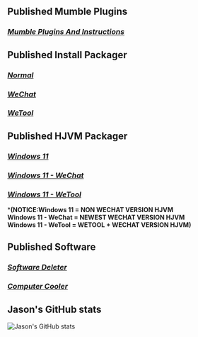 ## **Published Mumble Plugins**
### [**_Mumble Plugins And Instructions_**](https://Znzxjjbt0513.github.io/Mumble%20Plugins)
## **Published Install Packager**
### [**_Normal_**](https://Znzxjjbt0513.github.io/HJVM/Windows%2011)
### [**_WeChat_**](https://Znzxjjbt0513.github.io/HJVM/Windows%2011WX)
### [**_WeTool_**](https://Znzxjjbt0513.github.io/HJVM/Windows%2011WT)   
## **Published HJVM Packager**
### [**_Windows 11_**](https://Znzxjjbt0513.github.io/HJVM/Windows%2011)
### [**_Windows 11 - WeChat_**](https://Znzxjjbt0513.github.io/HJVM/Windows%2011WX)
### [**_Windows 11 - WeTool_**](https://Znzxjjbt0513.github.io/HJVM/Windows%2011WT)   
***(NOTICE:Windows 11 = NON WECHAT VERSION HJVM   
Windows 11 - WeChat = NEWEST WECHAT VERSION HJVM   
Windows 11 - WeTool = WETOOL + WECHAT VERSION HJVM)**

## **Published Software**
### [**_Software Deleter_**](https://Znzxjjbt0513.github.io/Software%20Deleter)
### [**_Computer Cooler_**](https://Znzxjjbt0513.github.io/Computer%20Cooler)
## **Jason's GitHub stats**
![Jason's GitHub stats](https://github-readme-stats.vercel.app/api?username=znzxjjbt0513&show_icons=true&theme=default)
